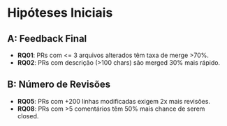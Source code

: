 # Hipóteses Iniciais

## A: Feedback Final

- **RQ01**: PRs com <= 3 arquivos alterados têm taxa de merge >70%.
- **RQ02**: PRs com descrição (>100 chars) são merged 30% mais rápido.

## B: Número de Revisões

- **RQ05**: PRs com +200 linhas modificadas exigem 2x mais revisões.
- **RQ08**: PRs com >5 comentários têm 50% mais chance de serem closed.